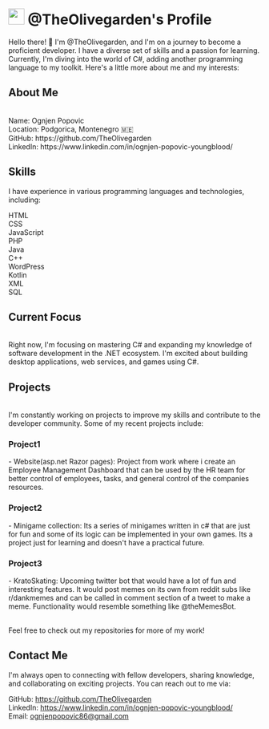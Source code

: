 <h1> <img src="https://avatars.githubusercontent.com/u/137838454?v=4" alt="" size="32" height="32" width="32" data-view-component="true" class="avatar circle" /> @TheOlivegarden's Profile</h1>

Hello there! 👋 I'm @TheOlivegarden, and I'm on a journey to become a proficient developer. I have a diverse set of skills and a passion for learning. Currently, I'm diving into the world of C#, adding another programming language to my toolkit. Here's a little more about me and my interests:

<h2>About Me</h2> <br>
Name: Ognjen Popovic <br>
Location: Podgorica, Montenegro 🇲🇪 <br>
GitHub: https://github.com/TheOlivegarden <br>
LinkedIn: https://www.linkedin.com/in/ognjen-popovic-youngblood/ <br>

<h2>Skills</h2>
I have experience in various programming languages and technologies, including: <br>

HTML <br>
CSS<br>
JavaScript<br>
PHP<br>
Java<br>
C++<br>
WordPress<br>
Kotlin<br>
XML<br>
SQL
<h2>Current Focus</h2><br>
Right now, I'm focusing on mastering C# and expanding my knowledge of software development in the .NET ecosystem. I'm excited about building desktop applications, web services, and games using C#.

<h2>Projects</h2><br>
I'm constantly working on projects to improve my skills and contribute to the developer community. Some of my recent projects include:<br>

<h3>Project1</h3> - Website(asp.net Razor pages): Project from work where i create an Employee Management Dashboard that can be used by the HR team for better control of employees, tasks, and general control of the companies resources.
<br><h3>Project2</h3> - Minigame collection: Its a series of minigames written in c# that are just for fun and some of its logic can be implemented in your own games. Its a project just for learning and doesn't have a practical future.
<br><h3>Project3</h3> - KratoSkating: Upcoming twitter bot that would have a lot of fun and interesting features. It would post memes on its own from reddit subs like r/dankmemes and can be called in comment section of a tweet to make a meme. Functionality would resemble something like @theMemesBot.

<br>Feel free to check out my repositories for more of my work!

<h2>Contact Me</h2>
I'm always open to connecting with fellow developers, sharing knowledge, and collaborating on exciting projects. You can reach out to me via:<br>

GitHub: https://github.com/TheOlivegarden<br>
LinkedIn: https://www.linkedin.com/in/ognjen-popovic-youngblood/<br>
Email: ognjenpopovic86@gmail.com
